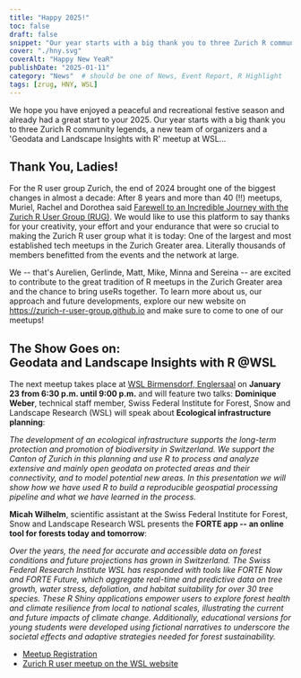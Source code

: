 ```yaml
---
title: "Happy 2025!"
toc: false
draft: false
snippet: "Our year starts with a big thank you to three Zurich R community legends, a new team of organizers and a 'Geodata and Landscape Insights with R' meetup at WSL..."
cover: "./hny.svg"
coverAlt: "Happy New YeaR"
publishDate: "2025-01-11"
category: "News"  # should be one of News, Event Report, R Highlight
tags: [zrug, HNY, WSL]
---
```


We hope you have enjoyed a peaceful and recreational festive season and already had a great start to your 2025. Our year starts with a big thank you to three Zurich R community legends, a new team of organizers and a 'Geodata and Landscape Insights with R' meetup at WSL...

## Thank You, Ladies!

For the R user group Zurich, the end of 2024 brought one of the biggest changes in almost a decade: 
After 8 years and more than 40 (!!) meetups, Muriel, Rachel and Dorothea said <a href="">Farewell to an Incredible Journey with the Zurich R User Group (RUG)</a>. We would like to use this platform to say thanks for your creativity, your effort and your endurance that were so crucial to making the Zurich R user group what it is today:
One of the largest and most established tech meetups in the Zurich Greater area. 
Literally thousands of members benefitted from the events and the network at large. 

We -- that's Aurelien, Gerlinde, Matt, Mike, Minna and Sereina -- are excited to contribute to the great tradition of R meetups in the Zurich Greater area and the chance to bring useRs together. To learn more about us, our approach and future developments, explore our new website on 
https://zurich-r-user-group.github.io and make sure to come to one of our meetups! 


## The Show Goes on:<br>Geodata and Landscape Insights with R @WSL

The next meetup takes place at [WSL Birmensdorf, Englersaal](https://maps.app.goo.gl/PqgzKBW4uPqeC7zT6) on 
**January 23 from 6:30 p.m. until 9:00 p.m.** and will feature two talks: **Dominique Weber**, technical staff member, Swiss Federal Institute for Forest, Snow and Landscape Research (WSL) will speak about **Ecological infrastructure planning**:

*The development of an ecological infrastructure supports the long-term protection and promotion of biodiversity in Switzerland. We support the Canton of Zurich in this planning and use R to process and analyze extensive and mainly open geodata on protected areas and their connectivity, and to model potential new areas. In this presentation we will show how we have used R to build a reproducible geospatial processing pipeline and what we have learned in the process.*

**Micah Wilhelm**, scientific assistant at the Swiss Federal Institute for Forest, Snow and Landscape Research WSL presents the **FORTE app -- an online tool for forests today and tomorrow**:

*Over the years, the need for accurate and accessible data on forest conditions and future projections has grown in Switzerland. The Swiss Federal Research Institute WSL has responded with tools like FORTE Now and FORTE Future, which aggregate real-time and predictive data on tree growth, water stress, defoliation, and habitat suitability for over 30 tree species. These R Shiny applications empower users to explore forest health and climate resilience from local to national scales, illustrating the current and future impacts of climate change. Additionally, educational versions for young students were developed using fictional narratives to underscore the societal effects and adaptive strategies needed for forest sustainability.*


- [Meetup Registration](https://www.meetup.com/zurich-r-user-group/events/304647040/?eventOrigin=group_upcoming_events)
- [Zurich R user meetup on the WSL website](https://www.wsl.ch/de/veranstaltungen-und-kurse/zurich-r-user-group-meetup/)